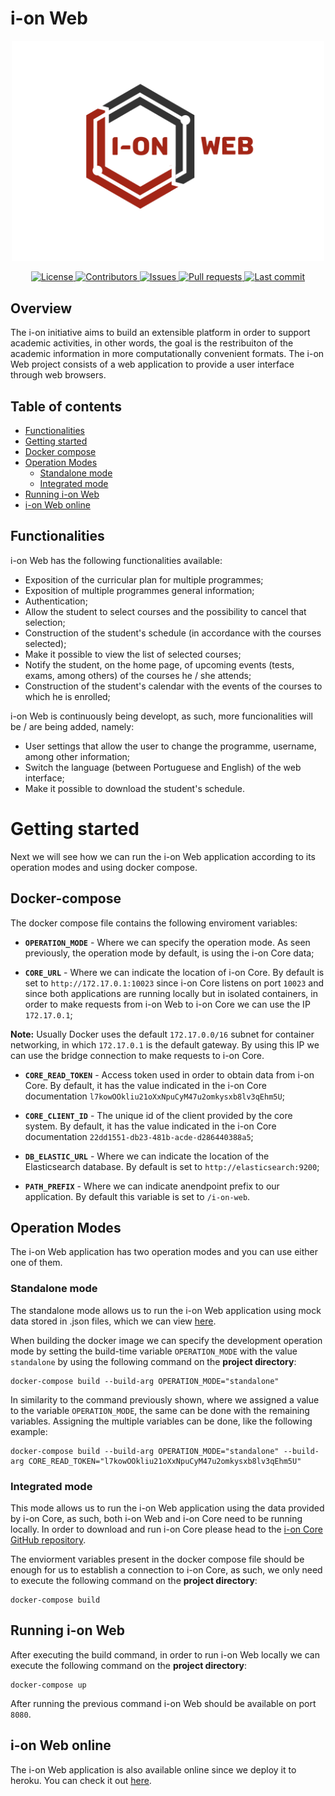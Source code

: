 # i-on Web
<p align="center">
    <img src="/project/static-files/images/Logo2_i-on.png" width="500px" alt="i-on Web" />
</p>
<p align="center">
    <a href="https://github.com/i-on-project/web/blob/main/LICENSE">
        <img src="https://img.shields.io/github/license/i-on-project/web" alt="License" />
    </a>
    <a href="https://github.com/i-on-project/web/graphs/contributors/">
        <img src="https://img.shields.io/github/contributors/i-on-project/web" alt="Contributors" />
    </a>
    <a href="https://github.com/i-on-project/web/issues/">
        <img src="https://img.shields.io/github/issues/i-on-project/web" alt="Issues" />
    </a>
    <a href="https://github.com/i-on-project/web/pulls/">
        <img src="https://img.shields.io/github/issues-pr/i-on-project/web" alt="Pull requests" />
    </a>
    <a href="https://github.com/i-on-project/web/commits/main">
        <img src="https://img.shields.io/github/last-commit/i-on-project/web" alt="Last commit" />
    </a>
</p>

## Overview

The i-on initiative aims to build an extensible platform in order to support academic activities, in other words, the goal is the restribuiton of the academic information in more computationally convenient formats. The i-on Web project consists of a web application to provide a user interface through web browsers.

## Table of contents
- [Functionalities](#functionalities)
- [Getting started](#getting-started)
- [Docker compose](#docker-compose)
- [Operation Modes](#operation-modes)
    - [Standalone mode](#standalone-mode)
    - [Integrated mode](#integrated-mode)
- [Running i-on Web](#running-i-on-web)
- [i-on Web online](#i-on-web-online)

## Functionalities
i-on Web has the following functionalities available:

- Exposition of the curricular plan for multiple programmes;
- Exposition of multiple programmes general information;
- Authentication;
- Allow the student to select courses and the possibility to cancel that selection;
- Construction of the student's schedule (in accordance with the courses selected);
- Make it possible to view the list of selected courses;
- Notify the student, on the home page, of upcoming events (tests, exams, among others) of the courses he / she attends;
- Construction of the student's calendar with the events of the courses to which he is enrolled;

i-on Web is continuously being developt, as such, more funcionalities will be / are being added, namely:

- User settings that allow the user to change the programme, username, among other information;
- Switch the language (between Portuguese and English) of the web interface;
- Make it possible to download the student's schedule.

# Getting started
Next we will see how we can run the i-on Web application according to its operation modes and using docker compose.

## Docker-compose
The docker compose file contains the following enviroment variables:
- __`OPERATION_MODE`__ - Where we can specify the operation mode. As seen previously, the operation mode by default, is using the i-on Core data;

- __`CORE_URL`__ - Where we can indicate the location of i-on Core. By default is set to `http://172.17.0.1:10023` since i-on Core listens on port `10023` and since both applications are running locally but in isolated containers, in order to make requests from i-on Web to i-on Core we can use the IP `172.17.0.1`;

__Note:__ Usually Docker uses the default `172.17.0.0/16` subnet for container networking, in which `172.17.0.1` is the default gateway. By using this IP we can use the bridge connection to make requests to i-on Core.

- __`CORE_READ_TOKEN`__ - Access token used in order to obtain data from i-on Core. By default, it has the value indicated in the i-on Core documentation `l7kowOOkliu21oXxNpuCyM47u2omkysxb8lv3qEhm5U`;

- __`CORE_CLIENT_ID`__ - The unique id of the client provided by the core system. By default, it has the value indicated in the i-on Core documentation `22dd1551-db23-481b-acde-d286440388a5`;

- __`DB_ELASTIC_URL`__ - Where we can indicate the location of the Elasticsearch database. By default is set to `http://elasticsearch:9200`;

- __`PATH_PREFIX`__ - Where we can indicate anendpoint prefix to our application. By default this variable is set to `/i-on-web`.

## Operation Modes
The i-on Web application has two operation modes and you can use either one of them.

### Standalone mode
The standalone mode allows us to run the i-on Web application using mock data stored in .json files, which we can view [here](https://github.com/i-on-project/web/tree/main/Project/data).

When building the docker image we can specify the development operation mode by setting the build-time variable `OPERATION_MODE` with the value `standalone` by using the following command on the __project directory__:
```
docker-compose build --build-arg OPERATION_MODE="standalone"
```

In similarity to the command previously shown, where we assigned a value to the variable `OPERATION_MODE`, the same can be done with the remaining variables. Assigning the multiple variables can be done, like the following example:
```
docker-compose build --build-arg OPERATION_MODE="standalone" --build-arg CORE_READ_TOKEN="l7kowOOkliu21oXxNpuCyM47u2omkysxb8lv3qEhm5U"
```

### Integrated mode
This mode allows us to run the i-on Web application using the data provided by i-on Core, as such, both i-on Web and i-on Core need to be running locally. In order to download and run i-on Core please head to the [i-on Core GitHub repository](https://github.com/i-on-project/core).

The enviorment variables present in the docker compose file should be enough for us to establish a connection to i-on Core, as such, we only need to execute the following command on the __project directory__:
```
docker-compose build
```

## Running i-on Web
After executing the build command, in order to run i-on Web locally we can execute the following command on the __project directory__:
```
docker-compose up
```
After running the previous command i-on Web should be available on port `8080`.

## i-on Web online
The i-on Web application is also available online since we deploy it to heroku. You can check it out [here](https://i-on-web.herokuapp.com).
